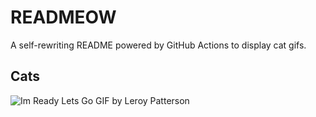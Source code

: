 # READMEOW

A self-rewriting README powered by GitHub Actions to display cat gifs.

## Cats

![Im Ready Lets Go GIF by Leroy Patterson](https://media2.giphy.com/media/CjmvTCZf2U3p09Cn0h/200.gif?cid=9acd02da12q9q4zxursxvqd0gicmop5dwv2aa8ak30ezdhuv&ep=v1_gifs_search&rid=200.gif&ct=g)
